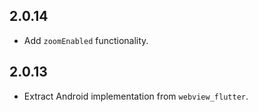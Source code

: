 ## 2.0.14

* Add `zoomEnabled` functionality.

## 2.0.13

* Extract Android implementation from `webview_flutter`.


